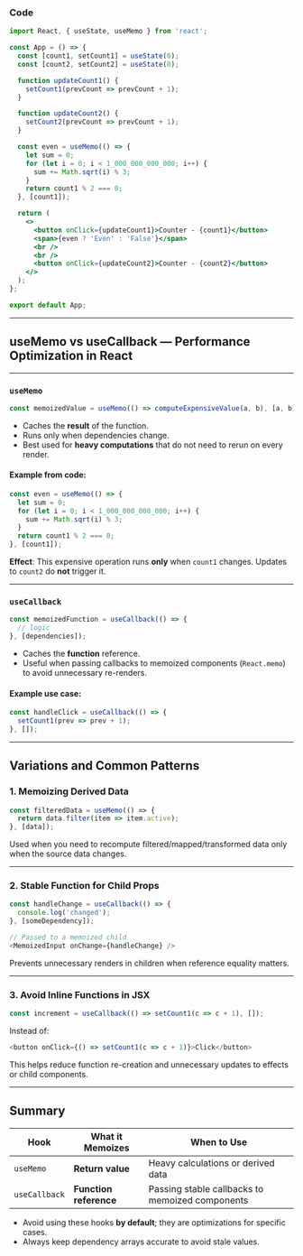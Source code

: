 ### **Code**

```jsx
import React, { useState, useMemo } from 'react';

const App = () => {
  const [count1, setCount1] = useState(0);
  const [count2, setCount2] = useState(0);

  function updateCount1() {
    setCount1(prevCount => prevCount + 1);
  }

  function updateCount2() {
    setCount2(prevCount => prevCount + 1);
  }

  const even = useMemo(() => {
    let sum = 0;
    for (let i = 0; i < 1_000_000_000_000; i++) {
      sum += Math.sqrt(i) % 3;
    }
    return count1 % 2 === 0;
  }, [count1]);

  return (
    <>
      <button onClick={updateCount1}>Counter - {count1}</button>
      <span>{even ? 'Even' : 'False'}</span>
      <br />
      <br />
      <button onClick={updateCount2}>Counter - {count2}</button>
    </>
  );
};

export default App;
```

---

## **useMemo vs useCallback — Performance Optimization in React**

---

### `useMemo`

```js
const memoizedValue = useMemo(() => computeExpensiveValue(a, b), [a, b]);
```

* Caches the **result** of the function.
* Runs only when dependencies change.
* Best used for **heavy computations** that do not need to rerun on every render.

#### Example from code:

```js
const even = useMemo(() => {
  let sum = 0;
  for (let i = 0; i < 1_000_000_000_000; i++) {
    sum += Math.sqrt(i) % 3;
  }
  return count1 % 2 === 0;
}, [count1]);
```

**Effect**: This expensive operation runs **only** when `count1` changes. Updates to `count2` do **not** trigger it.

---

### `useCallback`

```js
const memoizedFunction = useCallback(() => {
  // logic
}, [dependencies]);
```

* Caches the **function** reference.
* Useful when passing callbacks to memoized components (`React.memo`) to avoid unnecessary re-renders.

#### Example use case:

```js
const handleClick = useCallback(() => {
  setCount1(prev => prev + 1);
}, []);
```

---

## Variations and Common Patterns

### 1. **Memoizing Derived Data**

```js
const filteredData = useMemo(() => {
  return data.filter(item => item.active);
}, [data]);
```

Used when you need to recompute filtered/mapped/transformed data only when the source data changes.

---

### 2. **Stable Function for Child Props**

```js
const handleChange = useCallback(() => {
  console.log('changed');
}, [someDependency]);

// Passed to a memoized child
<MemoizedInput onChange={handleChange} />
```

Prevents unnecessary renders in children when reference equality matters.

---

### 3. **Avoid Inline Functions in JSX**

```js
const increment = useCallback(() => setCount1(c => c + 1), []);
```

Instead of:

```js
<button onClick={() => setCount1(c => c + 1)}>Click</button>
```

This helps reduce function re-creation and unnecessary updates to effects or child components.

---

## Summary

| Hook          | What it Memoizes       | When to Use                                     |
| ------------- | ---------------------- | ----------------------------------------------- |
| `useMemo`     | **Return value**       | Heavy calculations or derived data              |
| `useCallback` | **Function reference** | Passing stable callbacks to memoized components |

* Avoid using these hooks **by default**; they are optimizations for specific cases.
* Always keep dependency arrays accurate to avoid stale values.


